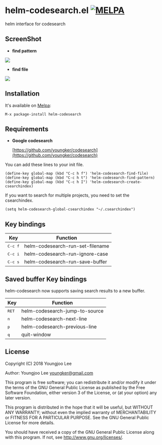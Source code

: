 # helm-codesearch.el [![MELPA](http://melpa.org/packages/helm-codesearch-badge.svg)](http://melpa.org/#/helm-codesearch)

helm interface for codesearch

## ScreenShot

- **find pattern**

<img align="center" src="https://raw.github.com/youngker/helm-codesearch.el/master/helm-codesearch-pattern.png">

- **find file**

<img align="center" src="https://raw.github.com/youngker/helm-codesearch.el/master/helm-codesearch-file.png">

## Installation

It's available on [Melpa](https://melpa.org/):

    M-x package-install helm-codesearch

## Requirements

- **Google codesearch**

  [https://github.com/youngker/codesearch](https://github.com/youngker/codesearch)


You can add these lines to your init file.

```elisp
(define-key global-map (kbd "C-c h f") 'helm-codesearch-find-file)
(define-key global-map (kbd "C-c h t") 'helm-codesearch-find-pattern)
(define-key global-map (kbd "C-c h I") 'helm-codesearch-create-csearchindex)
```

If you want to search for multiple projects, you need to set the csearchindex.

```elisp
(setq helm-codesearch-global-csearchindex "~/.csearchindex")
```

## Key bindings

Key | Function
--- | --------
<kbd>C-c f</kbd> | helm-codesearch-run-set-filename
<kbd>C-c i</kbd> | helm-codesearch-run-ignore-case
<kbd>C-c s</kbd> | helm-codesearch-run-save-buffer

## Saved buffer Key bindings

helm-codesearch now supports saving search results to a new buffer.

Key | Function
--- | --------
<kbd>RET</kbd> | helm-codesearch-jump-to-source
<kbd>n</kbd> | helm-codesearch-next-line
<kbd>p</kbd> | helm-codesearch-previous-line
<kbd>q</kbd> | quit-window

## License

Copyright (C) 2018 Youngjoo Lee

Author: Youngjoo Lee <youngker@gmail.com>

This program is free software; you can redistribute it and/or modify
it under the terms of the GNU General Public License as published by
the Free Software Foundation, either version 3 of the License, or
(at your option) any later version.

This program is distributed in the hope that it will be useful,
but WITHOUT ANY WARRANTY; without even the implied warranty of
MERCHANTABILITY or FITNESS FOR A PARTICULAR PURPOSE.  See the
GNU General Public License for more details.

You should have received a copy of the GNU General Public License
along with this program.  If not, see <http://www.gnu.org/licenses/>.
